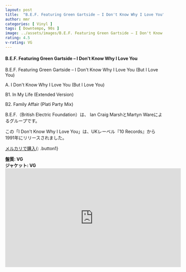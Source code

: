 ```yaml
---
layout: post
title:  "B.E.F. Featuring Green Gartside – I Don't Know Why I Love You"
author: mmr
categories: [ Vinyl ]
tags: [ Downtempo, 90s ]
image: ../assets/images/B.E.F. Featuring Green Gartside – I Don't Know Why I Love You.jpg
rating: 4.5
v-rating: VG
---
```


#### B.E.F. Featuring Green Gartside – I Don't Know Why I Love You

B.E.F. Featuring Green Gartside – I Don't Know Why I Love You (But I Love You)

A. I Don't Know Why I Love You (But I Love You)

B1. In My Life (Extended Version)

B2. Family Affair (Plati Party Mix)

B.E.F.（British Electric Foundation）は、	Ian Craig MarshとMartyn Wareによるグループです。

この「I Don't Know Why I Love You」は、UKレーベル『10 Records』から1991年にリリースされました。

[メルカリで購入](https://jp.mercari.com/item/m50800315242?afid=6142608987){: .button1}

<div class="mt-4 mb-4 d-flex align-items-center">
<strong class="mr-1">盤質: VG</strong>
</div>
<div class="mt-4 mb-4 d-flex align-items-center">
<strong class="mr-1">ジャケット: VG</strong>
</div>

<iframe width="560" height="315" src="https://www.youtube.com/embed/-Alovg32ZbQ?si=oP2TuMPFpnStQw-O" title="YouTube video player" frameborder="0" allow="accelerometer; autoplay; clipboard-write; encrypted-media; gyroscope; picture-in-picture; web-share" referrerpolicy="strict-origin-when-cross-origin" allowfullscreen></iframe>